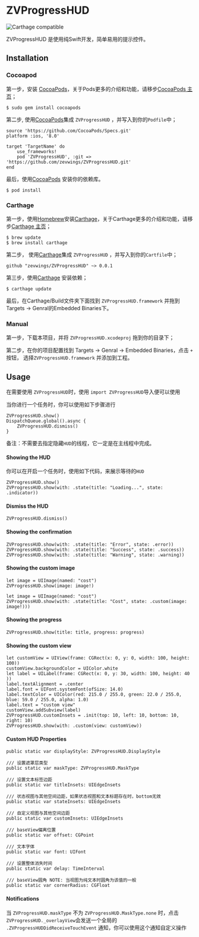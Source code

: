 # ZVProgressHUD
![Carthage compatible](https://img.shields.io/badge/Carthage-compatible-4BC51D.svg?style=flat)[](https://github.com/Carthage/Carthage)
<br/>

ZVProgressHUD 是使用纯Swift开发，简单易用的提示控件。 

## Installation
### Cocoapod
第一步，安装 [CocoaPods](https://cocoapods.org)，关于Pods更多的介绍和功能，请移步[CocoaPods 主页](https://cocoapods.org)；

```
$ sudo gem install cocoapods
```
第二步, 使用[CocoaPods](https://cocoapods.org)集成 `ZVProgressHUD` ，并写入到你的`Podfile`中；

```
source 'https://github.com/CocoaPods/Specs.git'
platform :ios, '8.0'

target 'TargetName' do
    use_frameworks!
    pod 'ZVProgressHUD', :git => 'https://github.com/zevwings/ZVProgressHUD.git'
end
```

最后，使用[CocoaPods](https://cocoapods.org) 安装你的依赖库。

```
$ pod install
```
### Carthage 

第一步，使用[Homebrew](https://brew.sh)安装[Carthage](https://github.com/Carthage/Carthage)，关于Carthage更多的介绍和功能，请移步[Carthage 主页](https://github.com/Carthage/Carthage)；

```
$ brew update
$ brew install carthage
```

第二步， 使用[Carthage](https://github.com/Carthage/Carthage)集成 `ZVProgressHUD` ，并写入到你的`Cartfile`中；

```
github "zevwings/ZVProgressHUD" ~> 0.0.1
```

第三步，使用[Carthage](https://github.com/Carthage/Carthage) 安装依赖；

```
$ carthage update
```

最后，在Carthage/Build文件夹下面找到 `ZVProgressHUD.framework` 并拖到Targets -> Genral的Embedded Binaries下。

### Manual
第一步，下载本项目，并将 `ZVProgressHUD.xcodeproj` 拖到你的目录下；

第二步，在你的项目配置找到 Targets -> Genral -> Embedded Binaries，点击 `+` 按钮， 选择`ZVProgressHUD.framework` 并添加到工程。 

## Usage
在需要使用 `ZVProgressHUD`时，使用 `import ZVProgressHUD`导入便可以使用

当你进行一个任务时，你可以使用如下步骤进行

```
ZVProgressHUD.show()
DispatchQueue.global().async {
    ZVProgressHUD.dismiss()
}
```
备注：不需要去指定隐藏`HUD`的线程，它一定是在主线程中完成。

#### Showing the HUD
你可以在开启一个任务时，使用如下代码，来展示等待的`HUD`

```
ZVProgressHUD.show()
ZVProgressHUD.show(with: .state(title: "Loading...", state: .indicator))
```

#### Dismiss the HUD

```
ZVProgressHUD.dismiss()
```

#### Showing the confirmation

```
ZVProgressHUD.show(with: .state(title: "Error", state: .error))
ZVProgressHUD.show(with: .state(title: "Success", state: .success))
ZVProgressHUD.show(with: .state(title: "Warning", state: .warning))
```
#### Showing the custom image

```
let image = UIImage(named: "cost")
ZVProgressHUD.show(image: image!)

let image = UIImage(named: "cost")
ZVProgressHUD.show(with: .state(title: "Cost", state: .custom(image: image!)))
```

#### Showing the progress

```
ZVProgressHUD.show(title: title, progress: progress)
```

#### Showing the custom view

```
let customView = UIView(frame: CGRect(x: 0, y: 0, width: 100, height: 100))
customView.backgroundColor = UIColor.white
let label = UILabel(frame: CGRect(x: 0, y: 30, width: 100, height: 40 ))
label.textAlignment = .center
label.font = UIFont.systemFont(ofSize: 14.0)
label.textColor = UIColor(red: 215.0 / 255.0, green: 22.0 / 255.0, blue: 59.0 / 255.0, alpha: 1.0)
label.text = "custom view"
customView.addSubview(label)
ZVProgressHUD.customInsets = .init(top: 10, left: 10, bottom: 10, right: 10)
ZVProgressHUD.show(with: .custom(view: customView))
```

#### Custom HUD Properties

```
public static var displayStyle: ZVProgressHUD.DisplayStyle     

/// 设置遮罩层类型
public static var maskType: ZVProgressHUD.MaskType
    
/// 设置文本标签边距
public static var titleInsets: UIEdgeInsets 

/// 状态视图与其他空间边距，如果状态视图和文本标题存在时，bottom无效
public static var stateInsets: UIEdgeInsets

/// 自定义视图与其他空间边距
public static var customInsets: UIEdgeInsets

/// baseView偏离位置
public static var offset: CGPoint 
    
/// 文本字体
public static var font: UIFont 

/// 设置整体消失时间 
public static var delay: TimeInterval 

/// baseView圆角 NOTE: 当视图为纯文本时圆角为该值的一般
public static var cornerRadius: CGFloat
```

#### Notifications
当 `ZVProgressHUD.maskType` 不为 `ZVProgressHUD.MaskType.none` 时，点击`ZVProgressHUD._overlayView`会发送一个全局的 `.ZVProgressHUDDidReceiveTouchEvent` 通知，你可以使用这个通知自定义操作



